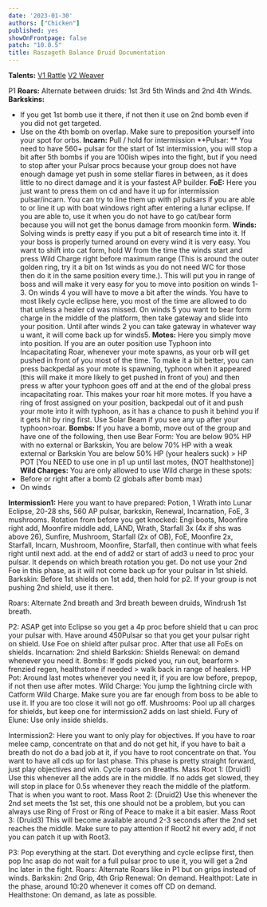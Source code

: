 ```yaml
---
date: '2023-01-30'
authors: ["Chicken"]
published: yes
showOnFrontpage: false
patch: "10.0.5"
title: Raszageth Balance Druid Documentation
---
```


**Talents:**
[V1 Rattle](https://www.wowhead.com/ptr/talent-calc/druid/balance/DAQFBEBBBgkIFRRTGVBCAQMVQUUSFSpVkRQCUQ)
[V2 Weaver](https://www.wowhead.com/ptr/talent-calc/druid/balance/DAQFBEBBBgkIFRRTGVBCAQMVQUUSFSpVkRQCQQ)


 P1
**Roars:**
Alternate between druids: 1st 3rd 5th Winds and 2nd 4th Winds. 
**Barkskins:** 
- If you get 1st bomb use it there, if not then it use on 2nd bomb even if you did not get targeted.
- Use on the 4th bomb on overlap. Make sure to preposition yourself into your spot for orbs.
**Incarn:** Pull / hold for intermission
**Pulsar: **
You need to have 560+ pulsar for the start of 1st intermission, you will stop a bit after 5th bombs if you are 100ish wipes into the fight, but if you need to stop after your Pulsar procs because your group does not have enough damage yet push in some stellar flares in between, as it does little to no direct damage and it is your fastest AP builder. 
**FoE:** 
Here you just want to press them on cd and have it up for intermission pulsar/incarn. You can try to line them up with p1 pulsars if you are able to or line it up with boat windows right after entering a lunar eclipse. If you are able to, use it when you do not have to go cat/bear form because you will not get the bonus damage from moonkin form.
**Winds:**
Solving winds is pretty easy if you put a bit of research time into it. If your boss is properly turned around on every wind it is very easy. You want to shift into cat form, hold W from the time the winds start and press Wild Charge right before maximum range (This is around the outer golden ring, try it a bit on 1st winds as you do not need WC for those then do it in the same position every time.). This will put you in range of boss and will make it very easy for you to move into position on winds 1-3. On winds 4 you will have to move a bit after the winds. You have to most likely cycle eclipse here, you most of the time are allowed to do that unless a healer cd was missed. On winds 5 you want to bear form charge in the middle of the platform, then take gateway and slide into your position. Until after winds 2 you can take gateway in whatever way u want, it will come back up for winds5.
**Motes:**
Here you simply move into position. If you are an outer position use Typhoon into Incapacitating Roar, whenever your mote spawns, as your orb will get pushed in front of you most of the time. To make it a bit better, you can press backpedal as your mote is spawning, typhoon when it appeared (this will make it more likely to get pushed in front of you) and then press w after your typhoon goes off and at the end of the global press incapacitating roar. This makes your roar hit more motes. If you have a ring of frost assigned on your position, backpedal out of it and push your mote into it with typhoon, as it has a chance to push it behind you if it gets hit by ring first. Use Solar Beam if you see any up after your typhoon>roar. 
**Bombs:**
If you have a bomb, move out of the group and have one of the following, then use Bear Form: 
You are below 90% HP with no external or Barkskin,
You are below 70% HP with a weak external or Barkskin
You are below 50% HP (your healers suck) > HP POT [You NEED to use one in p1 up until last motes, (NOT healthstone)]
**Wild Charges:**
You are only allowed to use Wild charge in these spots: 
- Before or right after a bomb (2 globals after bomb max)
- On winds


**Intermission1:**
Here you want to have prepared: Potion, 1 Wrath into Lunar Eclipse, 20-28 shs, 560 AP pulsar, barkskin, Renewal, Incarnation, FoE, 3 mushrooms. 
Rotation from before you get knocked: Engi boots, Moonfire right add, Moonfire middle add, LAND, Wrath, Starfall 3x (4x if shs was above 26), Sunfire, Mushroom, Starfall (2x of OB), FoE, Moonfire 2x, Starfall, Incarn, Mushroom, Moonfire, Starfall, then continue with what feels right until next add. at the end of add2 or start of add3 u need to proc your pulsar. It depends on which breath rotation you get. Do not use your 2nd Foe in this phase, as it will not come back up for your pulsar in 1st shield.
Barkskin: Before 1st shields on 1st add, then hold for p2. If your group is not pushing 2nd shield, use it there. 

Roars: Alternate 2nd breath and 3rd breath beween druids, Windrush 1st breath. 


P2: 
ASAP get into Eclipse so you get a 4p proc before shield that u can proc your pulsar with. Have around 450Pulsar so that you get your pulsar right on shield. Use Foe on shield after pulsar proc. After that use all FoEs on shields. 
Incarnation: 2nd shield
Barkskin: Shields
Renewal: on demand whenever you need it. 
Bombs: If gods picked you, run out,  bearform > frenzied regen, healthstone if needed > walk back in range of healers. 
HP Pot: Around last motes whenever you need it, if you are low before, prepop, if not then use after motes. 
Wild Charge: You jump the lightning circle with Catform Wild Charge. Make sure you are far enough from boss to be able to use it. If you are too close it will not go off.
Mushrooms: Pool up all charges for shields, but keep one for intermission2 adds on last shield. 
Fury of Elune: Use only inside shields.

Intermission2:
Here you want to only play for objectives. If you have to roar melee camp, concentrate on that and do not get hit, if you have to bait a breath do not do a bad job at it, if you have to root concentrate on that.
You want to have all cds up for last phase.
This phase is pretty straight forward, just play objectives and win. Cycle roars on Breaths.
Mass Root 1: (Druid1) Use this whenever all the adds are in the middle. If no adds get slowed, they will stop in place for 0.5s whenever they reach the middle of the platform. That is when you want to root.
Mass Root 2: (Druid2) Use this whenever the 2nd set meets the 1st set, this one should not be a problem, but you can always use Ring of Frost or Ring of Peace to make it a bit easier.
Mass Root 3: (Druid3) This will become available around 2-3 seconds after the 2nd set reaches the middle. Make sure to pay attention if Root2 hit every add, if not you can patch it up with Root3.

P3: 
Pop everything at the start. Dot everything and cycle eclipse first, then pop Inc asap do not wait for a full pulsar proc to use it, you will get a 2nd Inc later in the fight.
Roars: Alternate Roars like in P1 but on grips instead of winds.
Barkskin: 2nd Grip, 4th Grip
Renewal: On demand.
Healthpot: Late in the phase, around 10:20 whenever it comes off CD on demand. 
Healthstone: On demand, as late as possible.




